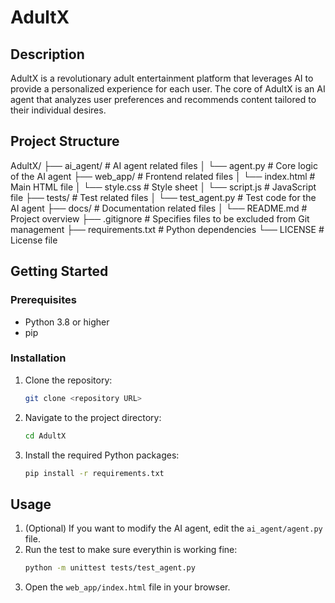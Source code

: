 # AdultX

## Description

AdultX is a revolutionary adult entertainment platform that leverages AI to provide a personalized experience for each user. The core of AdultX is an AI agent that analyzes user preferences and recommends content tailored to their individual desires.

## Project Structure

AdultX/
├── ai_agent/              # AI agent related files
│   └── agent.py           # Core logic of the AI agent
├── web_app/               # Frontend related files
│   └── index.html         # Main HTML file
│   └── style.css          # Style sheet
│   └── script.js          # JavaScript file
├── tests/                 # Test related files
│   └── test_agent.py      # Test code for the AI agent
├── docs/                  # Documentation related files
│   └── README.md          # Project overview
├── .gitignore             # Specifies files to be excluded from Git management
├── requirements.txt       # Python dependencies
└── LICENSE                # License file


## Getting Started

### Prerequisites

*   Python 3.8 or higher
*   pip

### Installation

1.  Clone the repository:

    ```bash
    git clone <repository URL>
    ```

2.  Navigate to the project directory:

    ```bash
    cd AdultX
    ```

3.  Install the required Python packages:

    ```bash
    pip install -r requirements.txt
    ```

## Usage

1.  (Optional) If you want to modify the AI agent, edit the `ai_agent/agent.py` file.
2.  Run the test to make sure everythin is working fine:
    ```bash
    python -m unittest tests/test_agent.py
    ```
3.  Open the `web_app/index.html` file in your browser.
